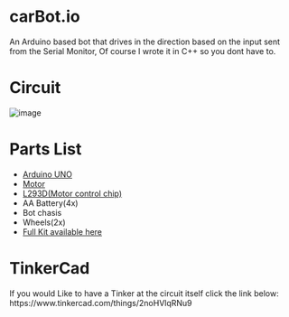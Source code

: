 # carBot.io
An Arduino based bot that drives in the direction based on the input sent from the Serial Monitor, Of course I wrote it in C++ so you dont have to.

<h1>Circuit</h1>

![image](https://user-images.githubusercontent.com/104775954/177681678-00a4e55e-1877-4aa4-9368-580e07336252.png)

<h1>Parts List</h1>
<ul>
<a href="https://store.arduino.cc/collections/boards/products/arduino-uno-rev3"><li>Arduino UNO</li></a>
<a href="https://www.amazon.com/Antrader-Motor-Shaft-Arduino-Smart/dp/B07DDC3ZBK/ref=sr_1_18?keywords=hobby+motors&qid=1657163669&sr=8-18"><li>Motor</li></a>
<a href="https://www.ti.com/product/L293D"><li>L293D(Motor control chip)</li></a>
<li>AA Battery(4x)</li>
<li>Bot chasis</li>
<li>Wheels(2x)</li>
<a href="https://www.amazon.com/Smart-Chassis-Motors-Encoder-Battery/dp/B01LXY7CM3/ref=sr_1_31?keywords=arduino+car&qid=1657164220&sr=8-31"><li>Full Kit available here</li></a>
</ul>  

<h1>TinkerCad</h1>
If you would Like to have a Tinker at the circuit itself click the link below:<br>
https://www.tinkercad.com/things/2noHVlqRNu9
